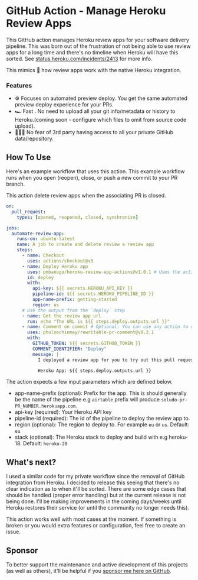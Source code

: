 # GitHub Action - Manage Heroku Review Apps

This GitHub action manages Heroku review apps for your software delivery pipeline. This was born out of the frustration of not being able to use review apps for a long time and there's no timeline when Heroku will have this sorted. See [status.heroku.com/incidents/2413](https://status.heroku.com/incidents/2413) for more info.

This mimics 💯 how review apps work with the native Heroku integration.

### Features

- ⚙️ Focuses on automated preview deploy. You get the same automated preview deploy experience for your PRs.
- 🏎 Fast . No need to upload all your git info/metadata or history to Heroku.(coming soon - configure which files to omit from source code upload).
- 🧘🏽‍♀️ No fear of 3rd party having access to all your private GitHub data/repository.

## How To Use

Here's an example workflow that uses this action. This example workflow runs when you open (reopen), close, or push a new commit to your PR branch.

This action delete review apps when the associating PR is closed.

```yaml
on:
  pull_request:
    types: [opened, reopened, closed, synchronize]

jobs:
  automate-review-app:
    runs-on: ubuntu-latest
    name: A job to create and delete review a review app
    steps:
      - name: Checkout
        uses: actions/checkout@v3
      - name: Deploy Heroku app
        uses: pmbanugo/heroku-review-app-actions@v1.0.1 # Uses the action
        id: deploy
        with:
          api-key: ${{ secrets.HEROKU_API_KEY }}
          pipeline-id: ${{ secrets.HEROKU_PIPELINE_ID }}
          app-name-prefix: getting-started
          region: us
      # Use the output from the `deploy` step
      - name: Get the review app url
        run: echo "The URL is ${{ steps.deploy.outputs.url }}"
      - name: Comment on commit # Optional: You can use any action to comment on the PR
        uses: phulsechinmay/rewritable-pr-comment@v0.2.1
        with:
          GITHUB_TOKEN: ${{ secrets.GITHUB_TOKEN }}
          COMMENT_IDENTIFIER: "Deploy"
          message: |
            I deployed a review app for you to try out this pull request 👇🏽

            Heroku App: ${{ steps.deploy.outputs.url }}
```

The action expects a few input parameters which are defined below.

- app-name-prefix (optional): Prefix for the app. This is should generally be the name of the pipeline e.g `airtable` prefix will produce `soludo-pr-PR_NUMBER.herokuapp.com`.
- api-key (required): Your Heroku API key
- pipeline-id (required): The id of the pipeline to deploy the review app to.
- region (optional): The region to deploy to. For example `eu` or `us`. Default: `eu`
- stack (optional): The Heroku stack to deploy and build with e.g heroku-18. Default: `heroku-20`

## What's next?

I used a similar code for my private workflow since the removal of GitHub integration from Heroku. I decided to release this seeing that there's no clear indication as to when it'll be sorted. There are some edge cases that should be handled (proper error handling) but at the current release is not being done. I'll be making improvements in the coming days/weeks until Heroku restores their service (or until the community no longer needs this).

This action works well with most cases at the moment. If something is broken or you would extra features or configuration, feel free to create an issue.

## Sponsor

To better support the maintenance and active development of this projects (as well as others), it'll be helpful if you [sponsor me here on GitHub](https://github.com/sponsors/pmbanugo).
